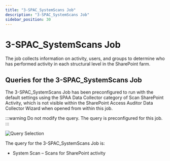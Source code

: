 ```yaml
---
title: "3-SPAC_SystemScans Job"
description: "3-SPAC_SystemScans Job"
sidebar_position: 30
---
```


# 3-SPAC_SystemScans Job

The job collects information on activity, users, and groups to determine who has performed activity
in each structural level in the SharePoint farm.

## Queries for the 3-SPAC_SystemScans Job

The 3-SPAC_SystemScans Job has been preconfigured to run with the default settings using the SPAA
Data Collector category of Scan SharePoint Activity, which is not visible within the SharePoint
Access Auditor Data Collector Wizard when opened from within this job.

:::warning
Do not modify the query. The query is preconfigured for this job.
:::


![Query Selection](/images/accessanalyzer/11.6/solutions/sharepoint/collection/spacsystemscansquery.webp)

The query for the 3-SPAC_SystemScans Job is:

- System Scan – Scans for SharePoint activity
